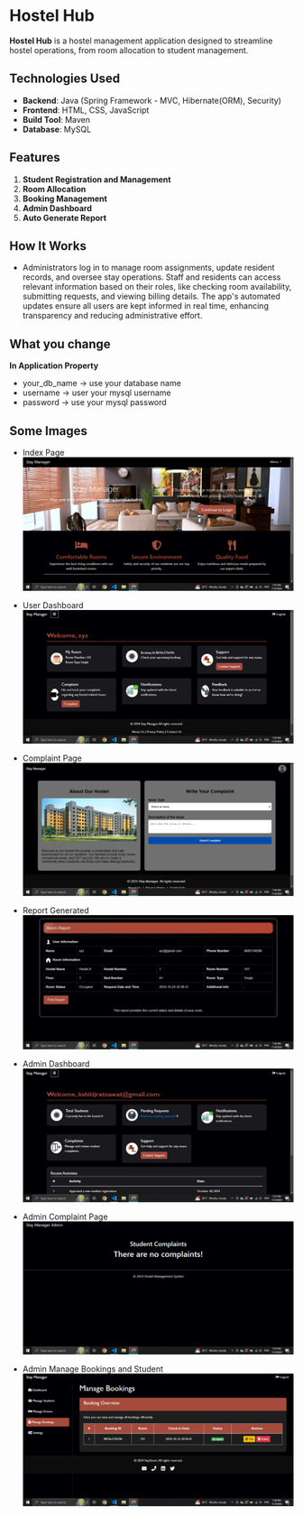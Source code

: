 # Hostel Hub

**Hostel Hub** is a hostel management application designed to streamline hostel operations, from room allocation to student management.

## Technologies Used
- **Backend**: Java (Spring Framework - MVC, Hibernate(ORM), Security)
- **Frontend**: HTML, CSS, JavaScript
- **Build Tool**: Maven
- **Database**: MySQL

## Features
1. **Student Registration and Management**
2. **Room Allocation**
3. **Booking Management**
4. **Admin Dashboard**
5. **Auto Generate Report**

## How It Works
- Administrators log in to manage room assignments, update resident records, and oversee stay operations. Staff and residents can access relevant information based on their roles, like checking room availability, submitting requests, and viewing billing details. The app's automated updates ensure all users are kept informed in real time, enhancing transparency and reducing administrative effort.

## What you change
**In Application Property**
- your_db_name -> use your database name
- username -> user your mysql username
- password -> use your mysql password

## Some Images
- Index Page
![Index Page](https://github.com/kshitijrat/Hostel_Hub/blob/main/screenshots/Screenshot%20(98).png)

- User Dashboard
![User Dashboard](https://github.com/kshitijrat/Hostel_Hub/blob/main/screenshots/Screenshot%20(99).png)

- Complaint Page
![Complaint Page](https://github.com/kshitijrat/Hostel_Hub/blob/main/screenshots/Screenshot%20(100).png)

- Report Generated
![Report](https://github.com/kshitijrat/Hostel_Hub/blob/main/screenshots/Screenshot%20(102).png)

- Admin Dashboard
![Admin Dashboard](https://github.com/kshitijrat/Hostel_Hub/blob/main/screenshots/Screenshot%20(103).png)

- Admin Complaint Page
![Admin Complaint](https://github.com/kshitijrat/Hostel_Hub/blob/main/screenshots/Screenshot%20(104).png)

- Admin Manage Bookings and Student
![Manage Bookings and Student](https://github.com/kshitijrat/Hostel_Hub/blob/main/screenshots/Screenshot%20(107).png)
